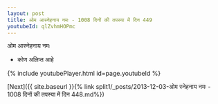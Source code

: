 ```yaml
---
layout: post
title: ओम आस्नेहनाय नमः - 1008 दिनों की तपस्या में दिन 449
youtubeId: qlZvhmHOPmc
---
```

 
 
 ओम आस्नेहनाय नमः  
 
 -  कोण अलिप्त आहे 
 
  
 
  
 
 
 
 
 
 


{% include youtubePlayer.html id=page.youtubeId %}
 
[Next]({{ site.baseurl }}{% link  split1/_posts/2013-12-03-ओम स्नेहनाय नमः - 1008 दिनों की तपस्या में दिन 448.md%})
 
